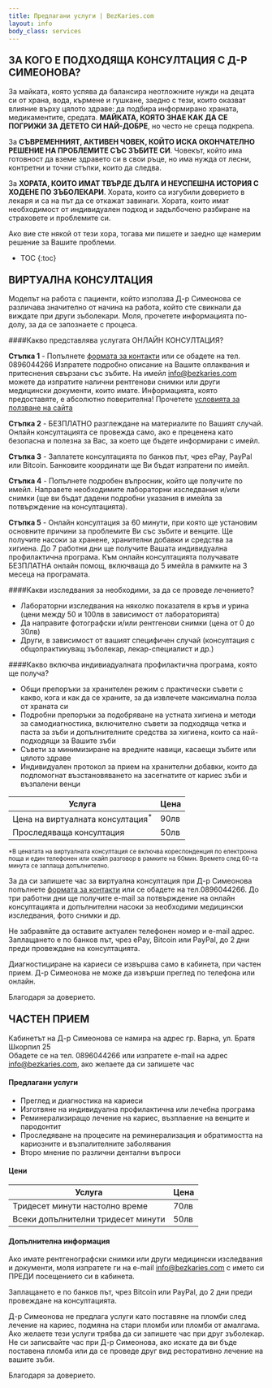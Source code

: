 ```yaml
---
title: Предлагани услуги | BezKaries.com
layout: info
body_class: services
---
```


### <span style="font-size: larger;"> ЗА КОГО Е ПОДХОДЯЩА КОНСУЛТАЦИЯ С Д-Р СИМЕОНОВА? </span><br />

За майката, която успява да балансира неотложните нужди на децата си от храна, вода, кърмене и гушкане, заедно с тези, които оказват влияние върху цялото здраве: да подбира информирано храната, медикаментите, средата. **МАЙКАТА, КОЯТО ЗНАЕ КАК ДА СЕ ПОГРИЖИ ЗА ДЕТЕТО СИ НАЙ-ДОБРЕ**, но често не среща подкрепа.

За **СЪВРЕМЕННИЯТ, АКТИВЕН ЧОВЕК, КОЙТО ИСКА ОКОНЧАТЕЛНО РЕШЕНИЕ НА ПРОБЛЕМИТЕ СЪС ЗЪБИТЕ СИ**. Човекът, който има готовност да вземе здравето си в свои ръце, но има нужда от лесни, контретни и точни стъпки, които да следва.

За **ХОРАТА, КОИТО ИМАТ ТВЪРДЕ ДЪЛГА И НЕУСПЕШНА ИСТОРИЯ С ХОДЕНЕ ПО ЗЪБОЛЕКАРИ**. Хората, които са изгубили доверието в лекаря и са на път да се откажат завинаги. Хората, които имат необходимост от индивидуален подход и задълбочено разбиране на страховете и проблемите си.


Ако вие сте някой от тези хора, тогава ми пишете и заедно ще намерим решение за Вашите проблеми. <br />


* TOC
{:toc}

### <span style="font-size: larger;">ВИРТУАЛНА КОНСУЛТАЦИЯ </span><br />

Моделът на работа с пациенти, който използва Д-р Симеонова се различава значително от начина на работа, който сте свикнали да виждате при други зъболекари. Моля, прочетете информацията по-долу, за да се запознаете с процеса.

####Какво представлява услугата ОНЛАЙН КОНСУЛТАЦИЯ?

**Стъпка 1** - Попълнете [формата за контакти](http://www.bezkaries.com/contact/) или се обадете на тел. 0896044266 Изпратете подробно описание на Вашите оплаквания и притеснения свързани със зъбите. На имейл info@bezkaries.com можете да изпратите налични рентгенови снимки или други медицински документи, които имате.
Информацията, която предоставяте, е абсолютно поверителна! Прочетете [условията за ползване на сайта](/terms/)

**Стъпка 2** - БЕЗПЛАТНО разглеждане на материалите по Вашият случай. Онлайн консултацията се провежда само, ако е преценена като безопасна и полезна за Вас, за което ще бъдете информирани с имейл. 

**Стъпка 3** - Заплатете консултацията по банков път, чрез ePay, PayPal или Bitcoin. Банковите координати ще Ви бъдат изпратени по имейл. 

**Стъпка 4** - Попълнете подробен въпросник, който ще получите по имейл. Направете необходимите лабораторни изследвания и/или снимки (ще ви бъдат дадени подробни указания в имейла за потвърждение на консултацията).

**Стъпка 5** - Онлайн консултация за 60 минути, при която ще установим основните причини за проблемите Ви със зъбите и венците. Ще получите насоки за хранене, хранителни добавки и средства за хигиена. До 7 работни дни ще получите Вашата индивидуална профилактична програма. Към онлайн консултацията получавате БЕЗПЛАТНА онлайн помощ, включваща до 5 имейла в рамките на 3 месеца на програмата.


####Какви изследвания за необходими, за да се проведе лечението?

- Лабораторни изследвания на няколко показателя в кръв и урина (цени между 50 и 100лв в зависимост от лабораторията)
- Да направите фотографски и/или рентгенови снимки (цена от 0 до 30лв)
- Други, в зависимост от вашият специфичен случай (консултация с общопрактикуващ зъболекар, лекар-специалист и др.)

####Какво включва индивиадуалната профилактична програма, която ще получа? 

- Общи препоръки за хранителен режим с практически съвети с какво, кога и как да се храните, за да извлечете максимална полза от храната си 
- Подробни препоръки за подобряване на устната хигиена и методи за самодиагностика, включително съвети за подходяща четка и паста за зъби и допълнителните средства за хигиена, които са най-подходящи за Вашите зъби 
- Съвети за минимизиране на вредните навици, касаещи зъбите или цялото здраве
- Индивидуален протокол за прием на хранителни добавки, които да подпомогнат възстановяването на засегнатите от кариес зъби и възпалени венци


Услугa | Цена
-----------|-----------|
Цена на виртуалната консултация<sup>*</sup> | 90лв
Проследяваща консултация | 50лв

<span style="font-size: smaller;">*В ценатата на виртуалната консултация се включва кореспонденция по електронна поща и един телефонен или скайп разговор в рамките на 60мин. Времето след 60-та минута се заплаща допълнително.</span><br />


За да си запишете час за виртуална консултация при Д-р Симеонова попълнете [формата за контакти][contact] или се обадете на тел.0896044266. До три работни дни ще получите e-mail за потвърждение на онлайн консултацията и допълнителни насоки за необходими медицински изследвания, фото снимки и др. <br />

Не забравяйте да оставите актуален телефонен номер и e-mail адрес.
Заплащането е по банков път, чрез ePay, Bitcoin или PayPal, до 2 дни преди провеждане на консултацията. <br />

Диагностициране на кариеси се извършва само в кабинета, при частен прием. Д-р Симеонова не може да извърши преглед по телефона или онлайн. <br />

Благодаря за доверието.


### <span style="font-size: larger;">ЧАСТЕН ПРИЕМ </span><br />

Кабинетът на Д-р Симеонова се намира на адрес гр. Варна, ул. Братя Шкорпил 25<br />
Обадете се на тел. 0896044266 или изпратете e-mail на адрес [info@bezkaries.com][email], ако желаете да си запишете час

#### Предлагани услуги

- Преглед и диагностика на кариеси
- Изготвяне на индивидуална профилактична или лечебна програма
- Реминерализиращо лечение на кариес, възплаение на венците и пародонтит
- Проследяване на процесите на реминерализация и обратимостта на кариозните и възпалителните заболявания
- Второ мнение по различни дентални въпроси


#### Цени

Услуга | Цена
-----------|-----------|
Тридесет минути настолно време | 70лв
Всеки допълнителни тридесет минути | 50лв


#### Допълнителна информация

Ако имате рентгенографски снимки или други медицински изследвания и документи, моля изпратете ги на e-mail [info@bezkaries.com][email] с името си ПРЕДИ посещението си в кабинета.

Заплащането е по банков път, чрез Bitcoin или PayPal, до 2 дни преди провеждане на консултацията. <br />

Д-р Симеонова не предлага услуги като поставяне на пломби след лечение на кариес, подмяна на стари пломби или пломби от амалгама. Ако желаете тези услуги трябва да си запишете час при друг зъболекар. 
Не си записвайте час при Д-р Симеонова, ако искате да ви бъде поставена пломба или да се проведе друг вид ресторативно лечение на вашите зъби.

Благодаря за доверието.


[email]: mailto:info@bezkaries.com
[contact]: /contact/

